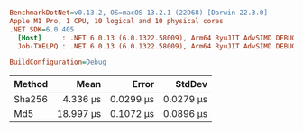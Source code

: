 ``` ini

BenchmarkDotNet=v0.13.2, OS=macOS 13.2.1 (22D68) [Darwin 22.3.0]
Apple M1 Pro, 1 CPU, 10 logical and 10 physical cores
.NET SDK=6.0.405
  [Host]     : .NET 6.0.13 (6.0.1322.58009), Arm64 RyuJIT AdvSIMD DEBUG
  Job-TXELPQ : .NET 6.0.13 (6.0.1322.58009), Arm64 RyuJIT AdvSIMD DEBUG

BuildConfiguration=Debug  

```
| Method |      Mean |     Error |    StdDev |
|------- |----------:|----------:|----------:|
| Sha256 |  4.336 μs | 0.0299 μs | 0.0279 μs |
|    Md5 | 18.997 μs | 0.1072 μs | 0.0896 μs |
